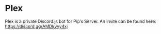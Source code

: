 # Plex

Plex is a private Discord.js bot for Pip's Server. An invite can be found here: https://discord.gg/AMDkvyy4xj
